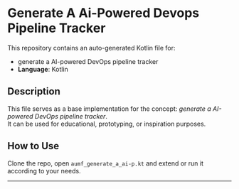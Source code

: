 # Generate A Ai-Powered Devops Pipeline Tracker

This repository contains an auto-generated Kotlin file for:

- generate a AI-powered DevOps pipeline tracker
- **Language**: Kotlin

## Description

This file serves as a base implementation for the concept: *generate a AI-powered DevOps pipeline tracker*.  
It can be used for educational, prototyping, or inspiration purposes.

## How to Use

Clone the repo, open `aumf_generate_a_ai-p.kt` and extend or run it according to your needs.

---


